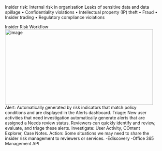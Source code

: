 Insider risk: Internal risk in organisation
 Leaks of sensitive data and data spillage
 • Confidentiality violations
 • Intellectual property (IP) theft
 • Fraud
 • Insider trading
 • Regulatory compliance violations

Insider Risk Workflow
<img width="489" height="249" alt="image" src="https://github.com/user-attachments/assets/5cf09e3c-2d3b-40f2-ba65-db2f7c236e0a" />
Alert:  Automatically generated by risk indicators that match policy 
conditions and are displayed in the Alerts dashboard.
Triage: New user activities that need investigation automatically generate alerts that are 
assigned a Needs review status. Reviewers can quickly identify and review, evaluate, 
and triage these alerts.
Investigate: User Activity, COntent Explorer, Case Notes.
Action: Some situations we may need to share the insider risk management to reviewers or services.
-Ediscovery
-Office 365 Management API


